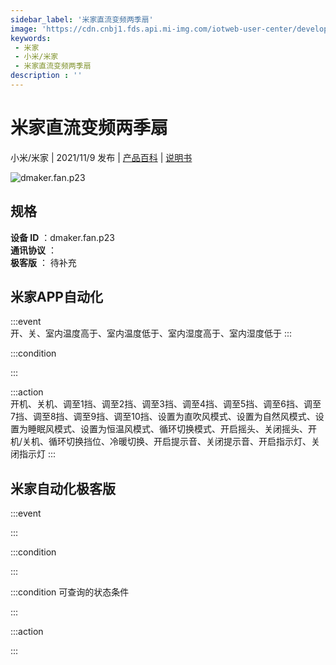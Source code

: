 ```yaml
---
sidebar_label: '米家直流变频两季扇'
image: 'https://cdn.cnbj1.fds.api.mi-img.com/iotweb-user-center/developer_1679070336938hidh6PoU.png?GalaxyAccessKeyId=AKVGLQWBOVIRQ3XLEW&Expires=9223372036854775807&Signature=InDsdaFiQwaMqx++W2p2P5kgNOM='
keywords: 
 - 米家
 - 小米/米家
 - 米家直流变频两季扇
description : ''
---
```

# 米家直流变频两季扇

小米/米家 | 2021/11/9 发布 | [产品百科](https://home.mi.com/webapp/content/baike/product/index.html?model=dmaker.fan.p23/) | [说明书](https://home.mi.com/views/introduction.html?model=dmaker.fan.p23&region=cn)

![dmaker.fan.p23](https://cdn.cnbj1.fds.api.mi-img.com/iotweb-user-center/developer_1679070336938hidh6PoU.png?GalaxyAccessKeyId=AKVGLQWBOVIRQ3XLEW&Expires=9223372036854775807&Signature=InDsdaFiQwaMqx++W2p2P5kgNOM=)

## 规格  
> 
**设备 ID** ：dmaker.fan.p23  
**通讯协议** ：  
**极客版**  ： 待补充 


## 米家APP自动化  

:::event  
开、关、室内温度高于、室内温度低于、室内湿度高于、室内湿度低于
:::

:::condition  

:::

:::action   
开机、关机、调至1挡、调至2挡、调至3挡、调至4挡、调至5挡、调至6挡、调至7挡、调至8挡、调至9挡、调至10挡、设置为直吹风模式、设置为自然风模式、设置为睡眠风模式、设置为恒温风模式、循环切换模式、开启摇头、关闭摇头、开机/关机、循环切换挡位、冷暖切换、开启提示音、关闭提示音、开启指示灯、关闭指示灯
:::

## 米家自动化极客版  

:::event  

:::

:::condition  

:::

:::condition 可查询的状态条件  

:::

:::action  

:::

        
